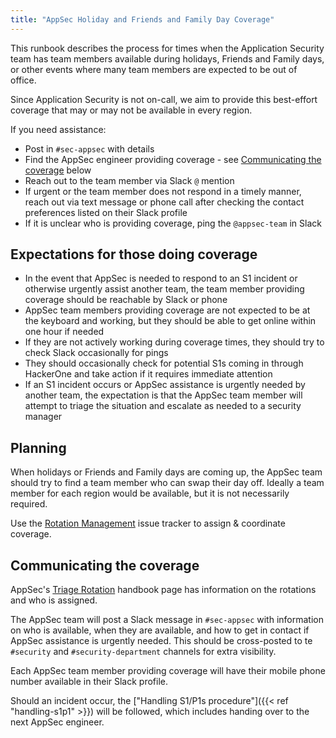 ```yaml
---
title: "AppSec Holiday and Friends and Family Day Coverage"
---
```


This runbook describes the process for times when the Application Security team has team members available during holidays, Friends and Family days, or other events where many team members are expected to be out of office.

Since Application Security is not on-call, we aim to provide this best-effort coverage that may or may not be available in every region.

If you need assistance:

- Post in `#sec-appsec` with details
- Find the AppSec engineer providing coverage - see [Communicating the coverage](#communicating-the-coverage) below
- Reach out to the team member via Slack `@` mention
- If urgent or the team member does not respond in a timely manner, reach out via text message or phone call after checking the contact preferences listed on their Slack profile
- If it is unclear who is providing coverage, ping the `@appsec-team` in Slack

## Expectations for those doing coverage

- In the event that AppSec is needed to respond to an S1 incident or otherwise urgently assist another team, the team member providing coverage should be reachable by Slack or phone
- AppSec team members providing coverage are not expected to be at the keyboard and working, but they should be able to get online within one hour if needed
- If they are not actively working during coverage times, they should try to check Slack occasionally for pings
- They should occasionally check for potential S1s coming in through HackerOne and take action if it requires immediate attention
- If an S1 incident occurs or AppSec assistance is urgently needed by another team, the expectation is that the AppSec team member will attempt to triage the situation and escalate as needed to a security manager

## Planning

When holidays or Friends and Family days are coming up, the AppSec team should try to find a team member who can swap their day off. Ideally a team member for each region would be available, but it is not necessarily required.

Use the [Rotation Management](https://gitlab.com/gitlab-com/gl-security/product-security/appsec/tooling/rotation-management) issue tracker to assign & coordinate coverage.

## Communicating the coverage

AppSec's [Triage Rotation](/handbook/security/product-security/application-security/runbooks/triage-rotation.html) handbook page has information on the rotations and who is assigned.

The AppSec team will post a Slack message in `#sec-appsec` with information on who is available, when they are available, and how to get in contact if AppSec assistance is urgently needed. This should be cross-posted to te `#security` and `#security-department` channels for extra visibility.

Each AppSec team member providing coverage will have their mobile phone number available in their Slack profile.

Should an incident occur, the ["Handling S1/P1s procedure"]({{< ref "handling-s1p1" >}}) will be followed, which includes handing over to the next AppSec engineer.
